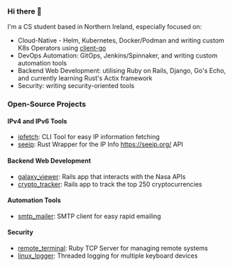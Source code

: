 ### Hi there 👋

I'm a CS student based in Northern Ireland, especially focused on:
- Cloud-Native - Helm, Kubernetes, Docker/Podman and writing custom K8s Operators using [client-go](https://github.com/kubernetes/client-go)
- DevOps Automation: GitOps, Jenkins/Spinnaker, and writing custom automation tools
- Backend Web Development: utilising Ruby on Rails, Django, Go's Echo, and currently learning Rust's Actix framework
- Security: writing security-oriented tools

### Open-Source Projects
#### IPv4 and IPv6 Tools
- [ipfetch](https://github.com/mark-ruddy/ipfetch): CLI Tool for easy IP information fetching
- [seeip](https://github.com/mark-ruddy/seeip): Rust Wrapper for the IP Info https://seeip.org/ API

#### Backend Web Development
- [galaxy_viewer](https://github.com/mark-ruddy/galaxy_viewer): Rails app that interacts with the Nasa APIs
- [crypto_tracker](https://github.com/mark-ruddy/crypto_tracker): Rails app to track the top 250 cryptocurrencies

#### Automation Tools
- [smtp_mailer](https://github.com/mark-ruddy/smtp_mailer): SMTP client for easy rapid emailing

#### Security
- [remote_terminal](https://github.com/mark-ruddy/remote_terminal): Ruby TCP Server for managing remote systems
- [linux_logger](https://github.com/mark-ruddy/linux_logger): Threaded logging for multiple keyboard devices
